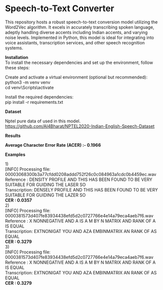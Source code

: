 # Speech-to-Text Converter

This repository hosts a robust speech-to-text conversion model utilizing the Word2Vec algorithm. It excels in accurately transcribing spoken language, 
adeptly handling diverse accents including Indian accents, and varying noise levels. Implemented in Python, this model is ideal for integrating into voice assistants, transcription services, and other speech recognition systems.

**Installation**<br>
To install the necessary dependencies and set up the environment, follow these steps:

Create and activate a virtual environment (optional but recommended):<br>
python3 -m venv venv<br>
cd venv\Scripts\activate

Install the required dependencies:<br>
pip install -r requirements.txt

**Dataset**

Nptel pure data of used in this model.<br>
https://github.com/AI4Bharat/NPTEL2020-Indian-English-Speech-Dataset<br>

**Results**

**Average Character Error Rate (ACER) :-  0.1966**

**Examples**


1)<br>
[INFO]  Processing file: 00003068300b3a77cfdd0208addd752f26c0c084963a1cdc0b4459ec.wav<br>
    Reference    : DENSITY PROFILE AND THIS HAS BEEN FOUND TO BE VERY SUITABLE FOR GUIDING THE LASER SO<br>
    Transcription: DENSELY PROFILE AND THIS HAS BEEN FOUND TO BE VERY SUITABLE FOR GUIDING THE LAZER SO<br>
    **CER          : 0.0357**<br>
2)<br>
[INFO] Processing file: 0000381573d407fe83934438efd5d2c0727766e4e14a79eca4aeb7f6.wav<br>
    Reference    : X NONNEGATIVE AND A IS A M BY N MATRIX AND RANK OF A IS EQUAL<br>
    Transcription: EXTNONIGAT YOU AND AZA EMBINMATRIX AN RANK OF AS EQUAL<br>
    **CER          : 0.3279**<br>
3)<br>
[INFO] Processing file: 0000381573d407fe83934438efd5d2c0727766e4e14a79eca4aeb7f6.wav<br>
    Reference    : X NONNEGATIVE AND A IS A M BY N MATRIX AND RANK OF A IS EQUAL<br>
    Transcription: EXTNONIGAT YOU AND AZA EMBINMATRIX AN RANK OF AS EQUAL<br>
    **CER          : 0.3279**<br>
